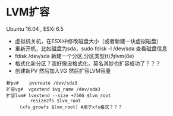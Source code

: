 # LVM扩容
Ubuntu 16.04 , ESXi 6.5

- 虚拟机关机，在ESXi中修改磁盘大小（或者新建一块虚拟磁盘）
- 重新开机，比如磁盘为sda，sudo fdisk -l /dev/sda 查看磁盘信息
- fdisk /dev/sda 新建一个分区,分区类型(t)为lvm(8e)
- 格式化新分区？我好像没格式化，莫名其妙也扩容成功了？？？
- 创建新PV 然后加入VG 然后扩容LVM容量
```
新pv#    pvcreate /dev/sda3
扩容vg#  vgextend $vg_name /dev/sda3
扩容lvm# lvextend --size +750G $lvm_root
         resize2fs $lvm_root
	 (xfs_growfs $lvm_root) #用于xfs格式？？？
```
